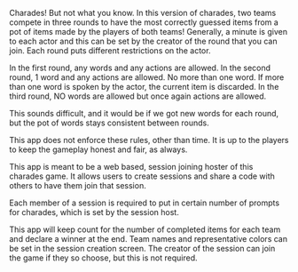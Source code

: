 Charades! But not what you know.
In this version of charades, two teams compete in three rounds to have the most correctly guessed items from a pot of items made by the players of both teams!
Generally, a minute is given to each actor and this can be set by the creator of the round that you can join.
Each round puts different restrictions on the actor.

In the first round, any words and any actions are allowed.
In the second round, 1 word and any actions are allowed. No more than one word. If more than one word is spoken by the actor, the current item is discarded.
In the third round, NO words are allowed but once again actions are allowed.

This sounds difficult, and it would be if we got new words for each round, but the pot of words stays consistent between rounds.

This app does not enforce these rules, other than time. It is up to the players to keep the gameplay honest and fair, as always.

This app is meant to be a web based, session joining hoster of this charades game. It allows users to create sessions and share a code with others to have them join that session.

Each member of a session is required to put in certain number of prompts for charades, which is set by the session host.

This app will keep count for the number of completed items for each team and declare a winner at the end. Team names and representative colors can be set in the session creation screen.
The creator of the session can join the game if they so choose, but this is not required.